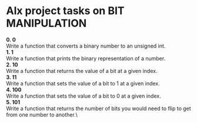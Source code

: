 # Alx project tasks on **BIT MANIPULATION**

**0. 0**\
Write a function that converts a binary number to an unsigned int.\
**1. 1**\
Write a function that prints the binary representation of a number.\
**2. 10**\
Write a function that returns the value of a bit at a given index.\
**3. 11**\
Write a function that sets the value of a bit to 1 at a given index.\
**4. 100**\
Write a function that sets the value of a bit to 0 at a given index.\
**5. 101**\
Write a function that returns the number of bits you would need to flip to get from one number to another.\
